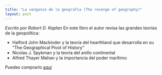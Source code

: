 ```yaml
---
title: "La venganza de la geografía (The revenge of geography)"
layout: post
---
```


*Escrito por  Robert D. Kaplan* 
En este libro el autor revisa las grandes teorías de la geopolítica:
* Halford John Mackinder y la teoría del hearthland que desarrolla en su "The Geographical Pivot of History"
* Nicolas  J. Spykman y la teoría del anillo continental
* Alfred Thayer Mahan y la importancia del poder marítimo

Puedes comprarlo [aquí](https://www.casadellibro.com/libro-la-venganza-de-la-geografia/9788490567906/5246852) 
